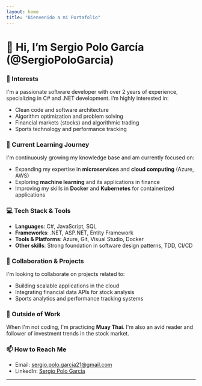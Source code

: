 ```yaml
---
layout: home
title: "Bienvenido a mi Portafolio"
---
```


# 👋 Hi, I’m Sergio Polo García (@SergioPoloGarcia)

### 👀 Interests
I'm a passionate software developer with over 2 years of experience, specializing in C# and .NET development. I’m highly interested in:
- Clean code and software architecture
- Algorithm optimization and problem solving
- Financial markets (stocks) and algorithmic trading
- Sports technology and performance tracking

### 🌱 Current Learning Journey
I'm continuously growing my knowledge base and am currently focused on:
- Expanding my expertise in **microservices** and **cloud computing** (Azure, AWS)
- Exploring **machine learning** and its applications in finance
- Improving my skills in **Docker** and **Kubernetes** for containerized applications

### 💻 Tech Stack & Tools
- **Languages**: C#, JavaScript, SQL
- **Frameworks**: .NET, ASP.NET, Entity Framework
- **Tools & Platforms**: Azure, Git, Visual Studio, Docker
- **Other skills**: Strong foundation in software design patterns, TDD, CI/CD

### 💞️ Collaboration & Projects
I'm looking to collaborate on projects related to:
- Building scalable applications in the cloud
- Integrating financial data APIs for stock analysis
- Sports analytics and performance tracking systems

### 🥋 Outside of Work
When I'm not coding, I'm practicing **Muay Thai**. I'm also an avid reader and follower of investment trends in the stock market.

### 📫 How to Reach Me
- Email: sergio.polo.garcia21@gmail.com
- LinkedIn: [Sergio Polo García](https://www.linkedin.com/in/sergio-polo-garcía-b69b28252)

---





<!-- ## Mis Lenguajes de Programación

<canvas id="langChart" width="400" height="200"></canvas>

<script>
    var ctx = document.getElementById('langChart').getContext('2d');
    var langChart = new Chart(ctx, {
        type: 'bar',
        data: {
            labels: ['C#', 'JavaScript', 'SQL'],
            datasets: [{
                label: '# de Repositorios',
                data: [10, 5, 3], // Reemplaza con tus datos reales
                backgroundColor: [
                    'rgba(54, 162, 235, 0.2)',
                    'rgba(255, 206, 86, 0.2)',
                    'rgba(75, 192, 192, 0.2)'
                ],
                borderColor: [
                    'rgba(54, 162, 235, 1)',
                    'rgba(255, 206, 86, 1)',
                    'rgba(75, 192, 192, 1)'
                ],
                borderWidth: 1
            }]
        },
        options: {
            scales: {
                y: {
                    beginAtZero: true
                }
            }
        }
    });
</script> -->
